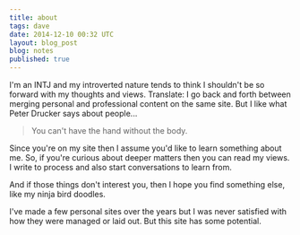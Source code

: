 ```yaml
---
title: about
tags: dave
date: 2014-12-10 00:32 UTC
layout: blog_post
blog: notes
published: true
---
```


I'm an INTJ and my introverted nature tends to think I shouldn't be so forward with my thoughts and views. Translate: I go back and forth between merging personal and professional content on the same site. But I like what Peter Drucker says about people...

> You can't have the hand without the body.

Since you're on my site then I assume you'd like to learn something about me. So, if you're curious about deeper matters then you can read my views. I write to process and also start conversations to learn from.

And if those things don't interest you, then I hope you find something else, like my ninja bird doodles.

I've made a few personal sites over the years but I was never satisfied with how they were managed or laid out. But this site has some potential.
